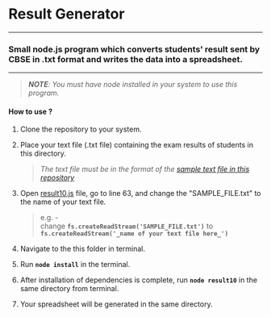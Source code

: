 # Result Generator

---

### Small node.js program which converts students' result sent by CBSE in .txt format and writes the data into a spreadsheet.

---

> _**NOTE**: You must have node installed in your system to use this program._

#### How to use ?

1. Clone the repository to your system.
2. Place your text file (.txt file) containing the exam results of students in this directory.

   > _The text file must be in the format of the [sample text file in this repository](./SAMPLE_FILE.txt)_

3. Open [result10.js](./result10.js) file, go to line 63, and change the "SAMPLE_FILE.txt" to the name of your text file.
   > e.g. -<br> change **`fs.createReadStream('SAMPLE_FILE.txt')`** to **`fs.createReadStream('_name of your text file here_')`**
4. Navigate to the this folder in terminal.
5. Run **`node install`** in the terminal.
6. After installation of dependencies is complete, run **`node result10`** in the same directory from terminal.
7. Your spreadsheet will be generated in the same directory.
